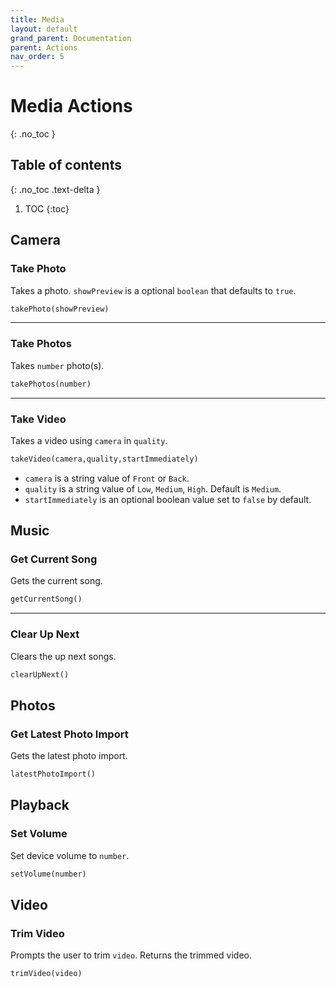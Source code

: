```yaml
---
title: Media
layout: default
grand_parent: Documentation
parent: Actions
nav_order: 5
---
```


# Media Actions
{: .no_toc }

## Table of contents
{: .no_toc .text-delta }

1. TOC
{:toc}

## Camera

### Take Photo

Takes a photo. `showPreview` is a optional `boolean` that defaults to `true`.

```ruby
takePhoto(showPreview)
```

---

### Take Photos

Takes `number` photo(s).

```ruby
takePhotos(number)
```

---

### Take Video

Takes a video using `camera` in `quality`.

```ruby
takeVideo(camera,quality,startImmediately)
```

- `camera` is a string value of `Front` or `Back`.
- `quality` is a string value of `Low`, `Medium`, `High`. Default is `Medium`.
- `startImmediately` is an optional boolean value set to `false` by default.

## Music

### Get Current Song

Gets the current song.

```ruby
getCurrentSong()
```

---

### Clear Up Next

Clears the up next songs.

```ruby
clearUpNext()
```

## Photos

### Get Latest Photo Import

Gets the latest photo import.

```ruby
latestPhotoImport()
```

## Playback

### Set Volume

Set device volume to `number`.

```ruby
setVolume(number)
```

## Video

### Trim Video

Prompts the user to trim `video`. Returns the trimmed video.

```ruby
trimVideo(video)
```
